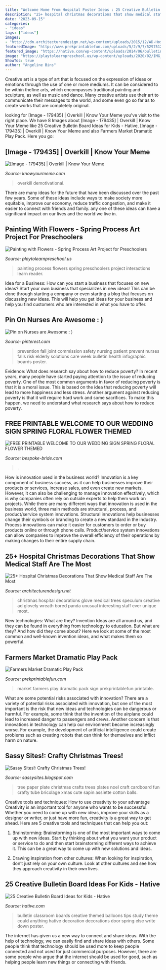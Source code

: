 ```yaml
---
title: "Welcome Home From Hospital Poster Ideas : 25 Creative Bulletin Board Ideas For Kids"
description: "25+ hospital christmas decorations that show medical staff are the most"
date: "2023-09-15"
categories:
- "ideas"
tags: ["ideas"]
images:
- "http://cdn.architecturendesign.net/wp-content/uploads/2015/12/AD-Hospital-Christmas-Decorations-25.jpg"
featuredImage: "http://www.prekprintablefun.com/uploads/5/2/9/7/5297512/s656320915217186071_p191_i20_w720.jpeg?width=640"
featured_image: "https://hative.com/wp-content/uploads/2014/06/bulletin-board-ideas/11-up-themed-bulletin-board.jpg"
image: "https://playtolearnpreschool.us/wp-content/uploads/2020/02/IMG_2345-3-scaled.jpg"
ShowToc: true
author: "Angeline Bins"
---
```



Creative art is a type of art that is focused on the expression of ideas or emotions through the use of one or more mediums. It can be considered to be within thefine arts, which encompasses traditional painting and sculpture, as well as music and dance. Many creative artists use their art to communicate their messages to the world, and some even go so far as to create works that are completely original.

	

		
looking for [Image - 179435] | Overkill | Know Your Meme you've visit to the right place. We have 8 Images about [Image - 179435] | Overkill | Know Your Meme like 25 Creative Bulletin Board Ideas for Kids - Hative, [Image - 179435] | Overkill | Know Your Meme and also Farmers Market Dramatic Play Pack. Here you go:
		
    
## [Image - 179435] | Overkill | Know Your Meme

<img loading=lazy src="http://i1.kym-cdn.com/photos/images/facebook/000/179/435/overkill-demotivational-poster-1212740269.jpg" onerror="this.onerror=null;this.src='https://tse4.mm.bing.net/th?id=OIP.1rT0jWxCPQCe2tVa4YWWvQHaGZ&amp;pid=15.1';" alt="[Image - 179435] | Overkill | Know Your Meme">

_Source: knowyourmeme.com_

>overkill demotivational. 

	

There are many ideas for the future that have been discussed over the past few years. Some of these ideas include ways to make society more equitable, improve our economy, reduce traffic congestion, and make it easier to connect with friends and family. any one of these ideas can have a significant impact on our lives and the world we live in.

    
## Painting With Flowers - Spring Process Art Project For Preschoolers

<img loading=lazy src="https://playtolearnpreschool.us/wp-content/uploads/2020/02/IMG_2345-3-scaled.jpg" onerror="this.onerror=null;this.src='https://tse2.mm.bing.net/th?id=OIP.3etyJBzUd1ikDIXwPj9pmAHaJ4&amp;pid=15.1';" alt="Painting with Flowers - Spring Process Art Project for Preschoolers">

_Source: playtolearnpreschool.us_

>painting process flowers spring preschoolers project interactions learn reader. 

	

Idea for a Business: How can you start a business that focuses on new ideas?
Start your own business that specializes in new ideas! This can be done through starting a company or even starting a blog that focuses on discussing new ideas. This will help you get ideas for your business and help you find customers who are interested in what you have to offer.

    
## Pin On Nurses Are Awesome : )

<img loading=lazy src="https://i.pinimg.com/736x/d9/d7/9e/d9d79e0ce6bf1c7861b839396b106105--work-party-economics.jpg" onerror="this.onerror=null;this.src='https://tse4.mm.bing.net/th?id=OIP.-SMtvYf66a16RLS9BQshngAAAA&amp;pid=15.1';" alt="Pin on Nurses are Awesome : )">

_Source: pinterest.com_

>prevention fall joint commission safety nursing patient prevent nurses falls risk elderly solutions care week bulletin health infographic boards poster. 

	

Evidence: What does research say about how to reduce poverty?
In recent years, many people have started paying attention to the issue of reducing poverty. One of the most common arguments in favor of reducing poverty is that it is a moral issue. This is based on the idea that reducing poverty will lead to more happiness and less stress. Another argument against reducing poverty is that it will require hard work and some sacrifices. To make this happen, we need to understand what research says about how to reduce poverty.

    
## FREE PRINTABLE WELCOME TO OUR WEDDING SIGN SPRING FLORAL FLOWER THEMED

<img loading=lazy src="https://www.bespoke-bride.com/wp-content/uploads/2019/02/Free-Printable-Welcome-to-our-wedding-sign-floral-spring-summer-theme-download-4-800x1200.jpg" onerror="this.onerror=null;this.src='https://tse3.mm.bing.net/th?id=OIP.20WOpsKvZr4z_bZiIpqcrQHaLH&amp;pid=15.1';" alt="FREE PRINTABLE WELCOME TO OUR WEDDING SIGN SPRING FLORAL FLOWER THEMED">

_Source: bespoke-bride.com_

>. 

	

How is innovation used in the business world?
Innovation is a key component of business success, as it can help businesses improve their products or services, increase sales, and even create new markets. However, it can also be challenging to manage innovation effectively, which is why companies often rely on outside experts to help them work on projects. 
While there are many different ways that innovation is used in the business world, three main methods are structural, process, and product/service system innovations. Structural innovations help businesses change their symbols or branding to create a new standard in the industry. Process innovations can make it easier for customers to order or buy products online or through phone calls. Product/service system innovations can allow companies to improve the overall efficiency of their operations by making changes to their entire supply chain.

    
## 25+ Hospital Christmas Decorations That Show Medical Staff Are The Most

<img loading=lazy src="http://cdn.architecturendesign.net/wp-content/uploads/2015/12/AD-Hospital-Christmas-Decorations-25.jpg" onerror="this.onerror=null;this.src='https://tse4.mm.bing.net/th?id=OIP.hT52XvVtwTByR3TfBBF-UAHaJ3&amp;pid=15.1';" alt="25+ Hospital Christmas Decorations That Show Medical Staff Are The Most">

_Source: architecturendesign.net_

>christmas hospital decorations glove medical trees speculum creative ad glovely wreath bored panda unusual interesting staff ever unique most. 

	

New technologies: What are they?
Invention Ideas are all around us, and they can be found in everything from technology to education. But what are they? And how did they come about? Here we look at some of the most common and well-known invention ideas, and what makes them so powerful.

    
## Farmers Market Dramatic Play Pack

<img loading=lazy src="http://www.prekprintablefun.com/uploads/5/2/9/7/5297512/s656320915217186071_p191_i20_w720.jpeg?width=640" onerror="this.onerror=null;this.src='https://tse1.mm.bing.net/th?id=OIP.Mo0iebZSQVoLUIRtqTiHggHaJ3&amp;pid=15.1';" alt="Farmers Market Dramatic Play Pack">

_Source: prekprintablefun.com_

>market farmers play dramatic pack sign prekprintablefun printable. 

	

What are some potential risks associated with innovation?
There are a variety of potential risks associated with innovation, but one of the most important is the risk that new ideas and technologies can be dangerous or harmful. For example, some think that the invention of the airplane could lead to increased danger to passengers and crews. Another concern is that innovations in technology can help our environment become increasingly worse. For example, the development of artificial intelligence could create problems such as creating robots that can think for themselves and inflict harm on nature.

    
## Sassy Sites!: Crafty Christmas Trees!

<img loading=lazy src="http://4.bp.blogspot.com/_4cGKWkJ3lfo/TPmcqZJTfmI/AAAAAAAAUi0/1mKodBZLf3A/s1600/DSC07655.JPG" onerror="this.onerror=null;this.src='https://tse1.mm.bing.net/th?id=OIP.XMXz4McIIHYRMTs8Rz7ECgHaJ4&amp;pid=15.1';" alt="Sassy Sites!: Crafty Christmas Trees!">

_Source: sassysites.blogspot.com_

>tree paper plate christmas crafts trees plates noel craft cardboard fun crafty tube bricolage xmas cute sapin assiette cotton balls. 

	

Creative tools and techniques: How to use creativity to your advantage
Creativity is an important tool for anyone who wants to be successful. Whether you need to come up with new ideas, improve your skills as a designer or writer, or just have more fun, creativity is a great way to get ahead. Here are 5 creative tools and techniques that can help you out:
1. Brainstorming: Brainstorming is one of the most important ways to come up with new ideas. Start by thinking about what you want your product or service to do and then start brainstorming different ways to achieve it. This can be a great way to come up with new solutions and ideas.

2. Drawing inspiration from other cultures: When looking for inspiration, don’t just rely on your own culture. Look at other cultures and see how they approach creativity in their own lives.

    
## 25 Creative Bulletin Board Ideas For Kids - Hative

<img loading=lazy src="https://hative.com/wp-content/uploads/2014/06/bulletin-board-ideas/11-up-themed-bulletin-board.jpg" onerror="this.onerror=null;this.src='https://tse3.mm.bing.net/th?id=OIP.ZmbtM2Vqnggj8ThwrTSu2AHaFj&amp;pid=15.1';" alt="25 Creative Bulletin Board Ideas for Kids - Hative">

_Source: hative.com_

>bulletin classroom boards creative themed balloons tips study theme could anything hative decoration decorations door spring else write down poster. 

	

The internet has given us a new way to connect and share ideas. With the help of technology, we can easily find and share ideas with others. Some people think that technology should be used more to keep people connected and not used for just commercial purposes. However, there are some people who argue that the internet should be used for good, such as helping people learn new things or connecting with friends.

